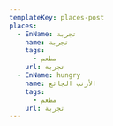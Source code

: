 ```yaml
---
templateKey: places-post
places:
  - EnName: تجربة
    name: تجربة
    tags:
      - مطعم
    url: تجربة
  - EnName: hungry 
    name: الأرنب الجائع
    tags:
      - مطعم
    url: تجربة
---
```



